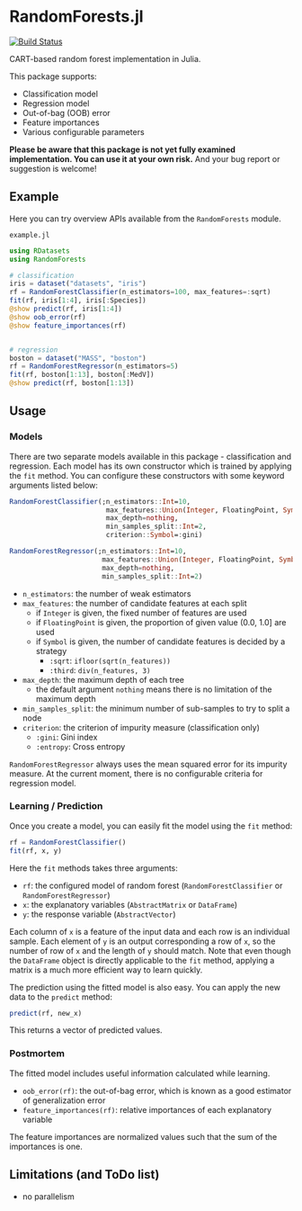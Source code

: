 # RandomForests.jl

[![Build Status](https://travis-ci.org/bicycle1885/RandomForests.jl.svg?branch=master)](https://travis-ci.org/bicycle1885/RandomForests.jl)

CART-based random forest implementation in Julia.

This package supports:

* Classification model
* Regression model
* Out-of-bag (OOB) error
* Feature importances
* Various configurable parameters

**Please be aware that this package is not yet fully examined implementation. You can use it at your own risk.**
And your bug report or suggestion is welcome!


## Example

Here you can try overview APIs available from the `RandomForests` module.

`example.jl`

```julia
using RDatasets
using RandomForests

# classification
iris = dataset("datasets", "iris")
rf = RandomForestClassifier(n_estimators=100, max_features=:sqrt)
fit(rf, iris[1:4], iris[:Species])
@show predict(rf, iris[1:4])
@show oob_error(rf)
@show feature_importances(rf)


# regression
boston = dataset("MASS", "boston")
rf = RandomForestRegressor(n_estimators=5)
fit(rf, boston[1:13], boston[:MedV])
@show predict(rf, boston[1:13])
```


## Usage

### Models

There are two separate models available in this package - classification and regression.
Each model has its own constructor which is trained by applying the `fit` method.
You can configure these constructors with some keyword arguments listed below:

```julia
RandomForestClassifier(;n_estimators::Int=10,
                        max_features::Union(Integer, FloatingPoint, Symbol)=:sqrt,
                        max_depth=nothing,
                        min_samples_split::Int=2,
                        criterion::Symbol=:gini)
```

```julia
RandomForestRegressor(;n_estimators::Int=10,
                       max_features::Union(Integer, FloatingPoint, Symbol)=:third,
                       max_depth=nothing,
                       min_samples_split::Int=2)
```

* `n_estimators`: the number of weak estimators
* `max_features`: the number of candidate features at each split
    * if `Integer` is given, the fixed number of features are used
    * if `FloatingPoint` is given, the proportion of given value (0.0, 1.0] are used
    * if `Symbol` is given, the number of candidate features is decided by a strategy
        * `:sqrt`: `ifloor(sqrt(n_features))`
        * `:third`: `div(n_features, 3)`
* `max_depth`: the maximum depth of each tree
    * the default argument `nothing` means there is no limitation of the maximum depth
* `min_samples_split`: the minimum number of sub-samples to try to split a node
* `criterion`: the criterion of impurity measure (classification only)
    * `:gini`: Gini index
    * `:entropy`: Cross entropy

`RandomForestRegressor` always uses the mean squared error for its impurity measure.
At the current moment, there is no configurable criteria for regression model.


### Learning / Prediction

Once you create a model, you can easily fit the model using the `fit` method:

```julia
rf = RandomForestClassifier()
fit(rf, x, y)
```

Here the `fit` methods takes three arguments:

* `rf`: the configured model of random forest (`RandomForestClassifier` or `RandomForestRegressor`)
* `x`: the explanatory variables (`AbstractMatrix` or `DataFrame`)
* `y`: the response variable (`AbstractVector`)

Each column of `x` is a feature of the input data and each row is an individual sample.
Each element of `y` is an output corresponding a row of `x`, so the number of row of `x` and the
length of `y` should match.
Note that even though the `DataFrame` object is directly applicable to the `fit` method, applying
a matrix is a much more efficient way to learn quickly.

The prediction using the fitted model is also easy. You can apply the new data to the `predict` method:

```julia
predict(rf, new_x)
```

This returns a vector of predicted values.


### Postmortem

The fitted model includes useful information calculated while learning.

* `oob_error(rf)`: the out-of-bag error, which is known as a good estimator of generalization error
* `feature_importances(rf)`: relative importances of each explanatory variable

The feature importances are normalized values such that the sum of the importances is one.


## Limitations (and ToDo list)

* no parallelism
